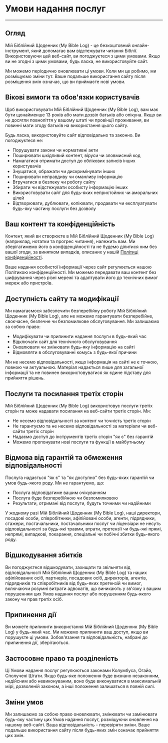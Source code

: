 # Умови надання послуг

---

## Огляд

Мій Біблійний Щоденник (My Bible Log) - це безкоштовний онлайн-інструмент, який допомагає вам відстежувати читання Біблії. Використовуючи цей веб-сайт, ви погоджуєтеся з цими умовами. Якщо ви не згодні з цими умовами, будь ласка, не використовуйте сайт.

Ми можемо періодично оновлювати ці умови. Коли ми це робимо, ми розміщуємо зміни тут. Ваше подальше використання сайту після розміщення змін означає, що ви приймаєте нові умови.

## Вікові вимоги та обов'язки користувачів

Щоб використовувати Мій Біблійний Щоденник (My Bible Log), вам має бути щонайменше 13 років або мати дозвіл батьків або опікуна. Якщо ви не досягли повноліття у вашому штаті чи провінції проживання, ви повинні мати згоду батьків на використання цього сайту.

Будь ласка, використовуйте сайт відповідально та законно. Ви погоджуєтеся не:

* Порушувати закони чи нормативні акти
* Поширювати шкідливий контент, віруси чи зловмисний код
* Намагатися отримати доступ до облікових записів інших користувачів
* Знущатися, ображати чи дискримінувати інших
* Поширювати неправдиву чи оманливу інформацію
* Втручатися в безпеку чи роботу сайту
* Збирати чи відстежувати особисту інформацію інших
* Використовувати сайт для будь-яких непристойних чи аморальних цілей
* Відтворювати, дублювати, копіювати, продавати чи експлуатувати будь-яку частину послуги без дозволу

## Ваш контент та конфіденційність

Контент, який ви створюєте в Мій Біблійний Щоденник (My Bible Log) (наприклад, нотатки та прогрес читання), належить вам. Ми зберігатимемо його в конфіденційності та не будемо ділитися ним без вашої згоди, за винятком випадків, описаних у нашій [Політиці конфіденційності](/policy/privacy).

Ваше надання особистої інформації через сайт регулюється нашою Політикою конфіденційності. Ми можемо передавати ваш контент без шифрування через різні мережі та адаптувати його до технічних вимог мереж або пристроїв.

## Доступність сайту та модифікації

Ми намагаємося забезпечити безперебійну роботу Мій Біблійний Щоденник (My Bible Log), але не можемо гарантувати безперебійне, своєчасне, безпечне чи безпомилкове обслуговування. Ми залишаємо за собою право:

* Модифікувати чи припинити надання послуги в будь-який час
* Відключати сайт для технічного обслуговування
* Оновлювати чи змінювати будь-яку інформацію на сайті
* Відмовляти в обслуговуванні комусь з будь-якої причини

Ми не несемо відповідальності, якщо інформація на сайті не є точною, повною чи актуальною. Матеріал надається лише для загальної інформації та не повинен використовуватися як єдине підставу для прийняття рішень.

## Послуги та посилання третіх сторін

Мій Біблійний Щоденник (My Bible Log) використовує послуги третіх сторін та може надавати посилання на веб-сайти третіх сторін. Ми:

* Не несемо відповідальності за контент чи точність третіх сторін
* Не гарантуємо та не несемо відповідальності за матеріали чи веб-сайти третіх сторін
* Надаємо доступ до інструментів третіх сторін "як є" без гарантій
* Можемо пропонувати нові послуги та функції в майбутньому

## Відмова від гарантій та обмеження відповідальності

Послуга надається "як є" та "як доступно" без будь-яких гарантій чи умов будь-якого роду. Ми не гарантуємо, що:

* Послуга відповідатиме вашим очікуванням
* Послуга буде безперебійною чи безпомилковою
* Результати, отримані від послуги, будуть точними чи надійними

У жодному разі Мій Біблійний Щоденник (My Bible Log), наші директори, посадові особи, співробітники, афілійовані особи, агенти, підрядники, стажери, постачальники, постачальники послуг чи ліцензіари не несуть відповідальності за будь-які травми, втрати, претензії чи будь-які прямі, непрямі, випадкові, покарання, спеціальні чи побічні збитки будь-якого роду.

## Відшкодування збитків

Ви погоджуєтеся відшкодувати, захищати та звільняти від відповідальності Мій Біблійний Щоденник (My Bible Log) та наших афілійованих осіб, партнерів, посадових осіб, директорів, агентів, підрядників та співробітників від будь-яких претензій чи вимог, включаючи розумні витрати адвокатів, що виникають у зв'язку з вашим порушенням цих Умов надання послуг або порушенням будь-якого закону чи прав третіх осіб.

## Припинення дії

Ви можете припинити використання Мій Біблійний Щоденник (My Bible Log) у будь-який час. Ми можемо припинити ваш доступ, якщо ви порушуєте ці умови. Зобов'язання та відповідальність, набрані до припинення дії, зберігаються.

## Застосовне право та розділеність

Ці Умови надання послуг регулюються законами Колумбуса, Огайо, Сполучені Штати. Якщо будь-яке положення буде визнано незаконним, недійсним або невиконуваним, воно буде виконуватися в максимальній мірі, дозволеній законом, а інші положення залишаться в повній силі.

## Зміни умов

Ми залишаємо за собою право оновлювати, змінювати чи замінювати будь-яку частину цих Умов надання послуг, розміщуючи оновлення на нашому веб-сайті. Ваша відповідальність - перевіряти зміни. Ваше подальше використання сайту після будь-яких змін означає прийняття цих змін.

